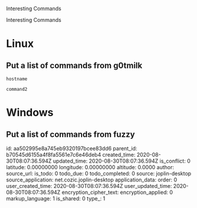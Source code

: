 Interesting Commands

Interesting Commands

# Linux
## Put a list of commands from g0tmilk
`hostname`

`command2`

# Windows
## Put a list of commands from fuzzy

id: aa502995e8a745eb9320197bcee83dd6
parent_id: b70545d6155a4f8fa5561e7c6e46deb4
created_time: 2020-08-30T08:07:36.594Z
updated_time: 2020-08-30T08:07:36.594Z
is_conflict: 0
latitude: 0.00000000
longitude: 0.00000000
altitude: 0.0000
author: 
source_url: 
is_todo: 0
todo_due: 0
todo_completed: 0
source: joplin-desktop
source_application: net.cozic.joplin-desktop
application_data: 
order: 0
user_created_time: 2020-08-30T08:07:36.594Z
user_updated_time: 2020-08-30T08:07:36.594Z
encryption_cipher_text: 
encryption_applied: 0
markup_language: 1
is_shared: 0
type_: 1